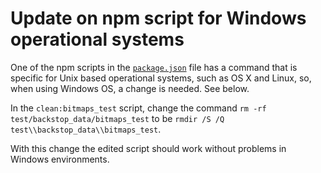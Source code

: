 # Update on npm script for Windows operational systems

One of the npm scripts in the [`package.json`](./package.json) file has a command that is specific for Unix based operational systems, such as OS X and Linux, so, when using Windows OS, a change is needed. See below.

In the `clean:bitmaps_test` script, change the command `rm -rf test/backstop_data/bitmaps_test` to be `rmdir /S /Q test\\backstop_data\\bitmaps_test`.

With this change the edited script should work without problems in Windows environments.
